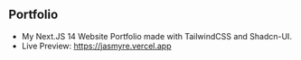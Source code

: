 ## Portfolio

- My Next.JS 14 Website Portfolio made with TailwindCSS and Shadcn-UI.
- Live Preview: https://jasmyre.vercel.app
